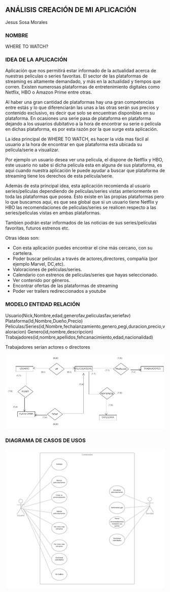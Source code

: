 ## ANÁLISIS CREACIÓN DE MI APLICACIÓN

Jesus Sosa Morales

### NOMBRE

WHERE TO WATCH?


### IDEA DE LA APLICACIÓN



Aplicación que nos permitirá estar informado de la actualidad acerca de nuestras películas o series favoritas. El sector de las plataformas de streaming es
altamente demandado, y más en la actualidad y tiempos que corren. Existen numerosas plataformas de entretenimiento digitales como Netflix, HBO o Amazon Prime
entre otras.


Al haber una gran cantidad de plataformas hay una gran competencias entre estás y lo que diferenciarán las unas a las otras serán sus precios y contenido exclusivo,
es decir que solo se encuentran disponibles en su plataforma. En ocasiones una serie pasa de plataforma en plataforma dejando a los usuarios dubitativo a la hora de
encontrar su serie o película en dichas plataforma, es por esta razón por la que surge esta aplicación.


La idea principal de WHERE TO WATCH, es hacer la vida mas fácil al usuario a la hora de encontrar en que plataforma esta ubicada su película/serie a visualizar.

Por ejemplo un usuario desea ver una película, el dispone de Netflix y HBO, este usuario no sabe si dicha película esta en alguna de sus plataforma, es aqui cuando 
nuestra aplicación le puede ayudar a buscar que plataforma de streaming tiene los derechos de esta película/serie.

Además de esta principal idea, esta aplicación recomienda al usuario series/películas dependiendo de películas/series vistas anteriormente en toda las plataformas
que posea. Esto existe en las propias plataformas pero lo que buscamos aqui, es que sea global que si un usuario tiene Netflix y HBO las recomendaciones de 
películas/series se realicen respecto a las series/películas vistas en ambas plataformas.

Tambien podrán estar informados de las noticias de sus series/películas favoritas, futuros estrenos etc.

Otras ideas son: 

<ul>
    <li>Con esta aplicación puedes encontrar el cine más cercano, con su cartelera.</li>
    <li>Poder buscar películas a través de actores,directores, compañía (por ejemplo Marvel, DC,etc).</li>
    <li>Valoraciones de películas/series.</li>
    <li>Calendario con estrenos de películas/series que hayas seleccionado.</li>
    <li>Ver contenido por géneros.</li>
    <li>Encontrar ofertas de las plataformas de streaming</li>
    <li>Poder ver trailers redireccionados a youtube</li>
</ul>


### MODELO ENTIDAD RELACIÓN

Usuario(Nick,Nombre,edad,generofav,peliculasfav,seriefav)
Plataforma(Id,Nombre,Dueño,Precio)
Peliculas/Series(id,Nombre,fechalanzamiento,genero,pegi,duracion,precio,valoracion)
Genero(id,nombre,descripcion)
Trabajadores(id,nombre,apellidos,fehcanacimiento,edad,nacionalidad)

Trabajadores serian actores o directores

<img src="https://raw.githubusercontent.com/JesusSosaMorales/PGL_Jesus/master/EntidadRelacion.png">



### DIAGRAMA DE CASOS DE USOS

<img src="https://raw.githubusercontent.com/JesusSosaMorales/PGL_Jesus/master/UsosdeCaso.png">





